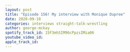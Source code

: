 ```yaml
---
layout: post
title: "Episode 156! My interview with Monique Dupree"
date: 2020-09-10
categories: interviews straight-talk-wrestling
author: george-mckay
spotify_track_id: 15F3mhSIM96cPpzsIMia06
youtube_video_id: 
apple_track_id: 
---
```

